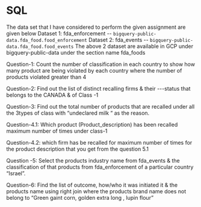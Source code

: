 # SQL

The data set that I have considered to perform the given assignment are given below 
Dataset 1: fda_enforcement -- `bigquery-public-data.fda_food.food_enforcement`
Dataset 2: fda_events -- `bigquery-public-data.fda_food.food_events`
The above 2 dataset are available in GCP under bigquery-public-data under the section name fda_foods

Question-1:
Count the number of classification in each country   to show how many product are being violated by each country where the number of products violated greater than  4

Question-2:
Find out the list of distinct recalling firms & their ---status that belongs to the CANADA & of Class -1

Question-3:
Find out the total number of products that are recalled under all the 3types of class with “undeclared milk “ as the reason.



Question-4.1:
Which product (Product_description) has been recalled maximum number of times under class-1

Question-4.2:
which firm has be recalled for maximum number of times for the product description that you get from the question 5.1



Question -5:
Select the products industry name from fda_events & the classification of that products from fda_enforcement of a particular country “Israel”. 

Question-6:
Find the list of outcome, how/who it was initiated it & the products name using right join where the products brand name does not belong to “Green gaint corn, golden extra long , lupin flour”




